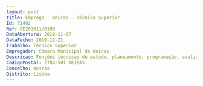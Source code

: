 ```yaml
--- 
layout: post
title: Emprego - Oeiras - Técnico Superior
Id: 71492
Ref: OE201911/0108
DataAbertura: 2019-11-07
DataFecho: 2019-11-21
Trabalho: Técnico Superior
Empregador: Câmara Municipal de Oeiras
Descricao: Funções técnicas de estudo, planeamento, programação, avaliação e aplicação de métodos e processos de natureza técnica e ou cientifica, que fundamentam e preparam a decisão. Elaborar pareceres, projetos e atividades conducentes à defenição e concretização das politicas do Municipio, na área educação e juventude  no planeamento, implementação, avaliação e controlo da execução do plano anual de atividades. Executar outras tarefas que lhe sejam solicitadas superiormente, desde que relacionadas com a sua atividade.
CodigoPostal: 2784-501 OEIRAS
Concelho: Oeiras
Distrito: Lisboa
--- 
```

